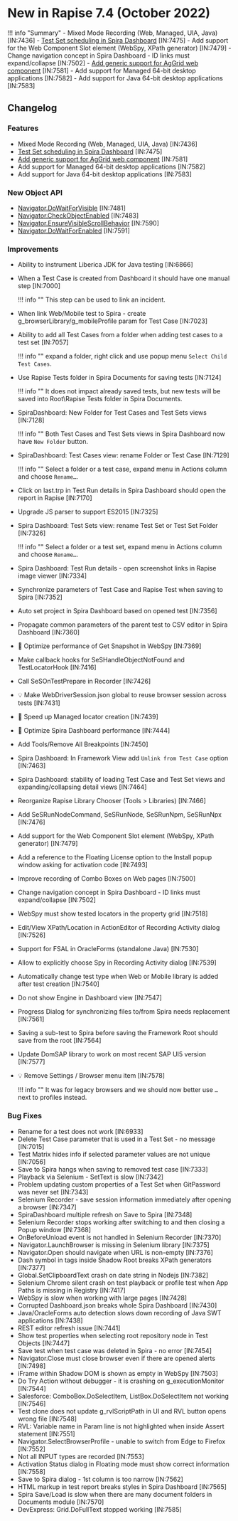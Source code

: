 # New in Rapise 7.4 (October 2022)

!!! info "Summary"
    - Mixed Mode Recording (Web, Managed, UIA, Java) [IN:7436]
    - [Test Set scheduling in Spira Dashboard](/Guide/spira_dashboard_2/#test-set-scheduling) [IN:7475]
    - Add support for the Web Component Slot element (WebSpy, XPath generator) [IN:7479]
    - Change navigation concept in Spira Dashboard - ID links must expand/collapse [IN:7502]
    - [Add generic support for AgGrid web component](/Libraries/AgGrid/) [IN:7581]
    - Add support for Managed 64-bit desktop applications [IN:7582]
    - Add support for Java 64-bit desktop applications [IN:7583]

## Changelog

### Features

- Mixed Mode Recording (Web, Managed, UIA, Java) [IN:7436]
- [Test Set scheduling in Spira Dashboard](/Guide/spira_dashboard_2/#test-set-scheduling) [IN:7475]
- [Add generic support for AgGrid web component](/Libraries/AgGrid/) [IN:7581]
- Add support for Managed 64-bit desktop applications [IN:7582]
- Add support for Java 64-bit desktop applications [IN:7583]

### New Object API

- [Navigator.DoWaitForVisible](/Libraries/Navigator/#dowaitforvisible) [IN:7481]
- [Navigator.CheckObjectEnabled](/Libraries/Navigator/#checkobjectenabled) [IN:7483]
- [Navigator.EnsureVisibleScrollBehavior](/Libraries/Navigator/#ensurevisiblescrollbehavior) [IN:7590]
- [Navigator.DoWaitForEnabled](/Libraries/Navigator/#dowaitforenabled) [IN:7591]

### Improvements

- Ability to instrument Liberica JDK for Java testing [IN:6866]
- When a Test Case is created from Dashboard it should have one manual step [IN:7000]

    !!! info ""
        This step can be used to link an incident.

- When link Web/Mobile test to Spira - create g_browserLibrary/g_mobileProfile param for Test Case [IN:7023]
- Ability to add all Test Cases from a folder when adding test cases to a test set [IN:7057]

    !!! info ""
        expand a folder, right click and use popup menu `Select Child Test Cases`.

- Use Rapise Tests folder in Spira Documents for saving tests [IN:7124]

    !!! info ""
        It does not impact already saved tests, but new tests will be saved into Root\Rapise Tests folder in Spira Documents.

- SpiraDashboard: New Folder for Test Cases and Test Sets views [IN:7128]

    !!! info ""
        Both Test Cases and Test Sets views in Spira Dashboard now have `New Folder` button.

- SpiraDashboard: Test Cases view: rename Folder or Test Case [IN:7129]

    !!! info ""
        Select a folder or a test case, expand menu in Actions column and choose `Rename…`.

- Click on last.trp in Test Run details in Spira Dashboard should open the report in Rapise [IN:7170]
- Upgrade JS parser to support ES2015 [IN:7325]
- Spira Dashboard: Test Sets view: rename Test Set or Test Set Folder [IN:7326]

    !!! info ""
        Select a folder or a test set, expand menu in Actions column and choose `Rename…`.

- Spira Dashboard: Test Run details - open screenshot links in Rapise image viewer [IN:7334]
- Synchronize parameters of Test Case and Rapise Test when saving to Spira [IN:7352]
- Auto set project in Spira Dashboard based on opened test [IN:7356]
- Propagate common parameters of the parent test to CSV editor in Spira Dashboard [IN:7360]
- :rocket: Optimize performance of Get Snapshot in WebSpy [IN:7369]
- Make callback hooks for SeSHandleObjectNotFound and TestLocatorHook [IN:7416]
- Call SeSOnTestPrepare in Recorder [IN:7426]
- :bulb: Make WebDriverSession.json global to reuse browser session across tests [IN:7431]
- :rocket: Speed up Managed locator creation [IN:7439]
- :rocket: Optimize Spira Dashboard performance [IN:7444]
- Add Tools/Remove All Breakpoints [IN:7450]
- Spira Dashboard: In Framework View add `Unlink from Test Case` option [IN:7463]
- Spira Dashboard: stability of loading Test Case and Test Set views and expanding/collapsing detail views [IN:7464]
- Reorganize Rapise Library Chooser (Tools > Libraries) [IN:7466]
- Add SeSRunNodeCommand, SeSRunNode, SeSRunNpm, SeSRunNpx [IN:7476]
- Add support for the Web Component Slot element (WebSpy, XPath generator) [IN:7479]
- Add a reference to the Floating License option to the Install popup window asking for activation code [IN:7493]
- Improve recording of Combo Boxes on Web pages [IN:7500]
- Change navigation concept in Spira Dashboard - ID links must expand/collapse [IN:7502]
- WebSpy must show tested locators in the property grid [IN:7518]
- Edit/View XPath/Location in ActionEditor of Recording Activity dialog [IN:7526]
- Support for FSAL in OracleForms (standalone Java) [IN:7530]
- Allow to explicitly choose Spy in Recording Activity dialog [IN:7539]
- Automatically change test type when Web or Mobile library is added after test creation [IN:7540]
- Do not show Engine in Dashboard view [IN:7547]
- Progress Dialog for synchronizing files to/from Spira needs replacement [IN:7561]
- Saving a sub-test to Spira before saving the Framework Root should save from the root [IN:7564]
- Update DomSAP library to work on most recent SAP UI5 version [IN:7577]
- :bulb: Remove Settings / Browser menu item [IN:7578]

    !!! info ""
        It was for legacy browsers and we should now better use `…` next to profiles instead.


### Bug Fixes

- Rename for a test does not work [IN:6933]
- Delete Test Case parameter that is used in a Test Set - no message  [IN:7015]
- Test Matrix hides info if selected parameter values are not unique [IN:7056]
- Save to Spira hangs when saving to removed test case [IN:7333]
- Playback via Selenium - SetText is slow [IN:7342]
- Problem updating custom properties of a Test Set when GitPassword was never set [IN:7343]
- Selenium Recorder - save session information immediately after opening a browser [IN:7347]
- SpiraDashboard multiple refresh on Save to Spira [IN:7348]
- Selenium Recorder stops working after switching to and then closing a Popup window [IN:7368]
- OnBeforeUnload event is not handled in Selenium Recorder [IN:7370]
- Navigator.LaunchBrowser is missing in Selenium library [IN:7375]
- Navigator.Open should navigate when URL is non-empty [IN:7376]
- Dash symbol in tags inside Shadow Root breaks XPath generators [IN:7377]
- Global.SetClipboardText crash on date string in Nodejs [IN:7382]
- Selenium Chrome silent crash on test playback or profile test when App Paths is missing in Registry [IN:7417]
- WebSpy is slow when working with large pages [IN:7428]
- Corrupted Dashboard.json breaks whole Spira Dashboard [IN:7430]
- Java/OracleForms auto detection slows down recording of Java SWT applications [IN:7438]
- REST editor refresh issue [IN:7441]
- Show test properties when selecting root repository node in Test Objects [IN:7447]
- Save test when test case was deleted in Spira - no error [IN:7454]
- Navigator.Close must close browser even if there are opened alerts [IN:7498]
- iFrame within Shadow DOM is shown as empty in WebSpy [IN:7503]
- Do Try Action without debugger - it is crashing on g_executionMonitor [IN:7544]
- Salesforce: ComboBox.DoSelectItem, ListBox.DoSelectItem not working [IN:7546]
- Test clone does not update g_rvlScriptPath in UI and RVL button opens wrong file [IN:7548]
- RVL: Variable name in Param line is not highlighted when inside Assert statement [IN:7551]
- Navigator.SelectBrowserProfile - unable to switch from Edge to Firefox [IN:7552]
- Not all INPUT types are recorded  [IN:7553]
- Activation Status dialog in Floating mode must show correct information [IN:7558]
- Save to Spira dialog - 1st column is too narrow [IN:7562]
- HTML markup in test report breaks styles in Spira Dashboard [IN:7565]
- Spira Save/Load is slow when there are many document folders in Documents module [IN:7570]
- DevExpress: Grid.DoFullText  stopped working [IN:7585]
